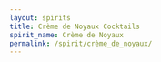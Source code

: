```yaml
---
layout: spirits
title: Crème de Noyaux Cocktails
spirit_name: Crème de Noyaux
permalink: /spirit/crème_de_noyaux/
---
```

